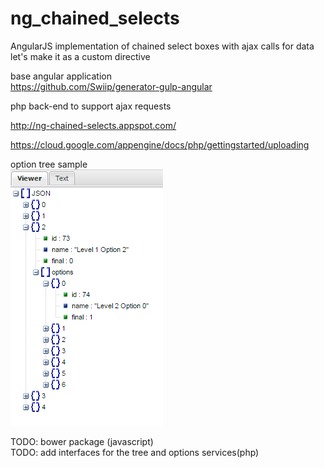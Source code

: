 # ng_chained_selects
AngularJS implementation of chained select boxes with ajax calls for data   
let's make it as a custom directive 
   
base angular application  
https://github.com/Swiip/generator-gulp-angular


php back-end to support ajax requests

http://ng-chained-selects.appspot.com/  


https://cloud.google.com/appengine/docs/php/gettingstarted/uploading


option tree sample  
![Image](./option-tree.png?raw=true)


TODO: bower package (javascript)        
TODO: add interfaces for the tree and options services(php)
